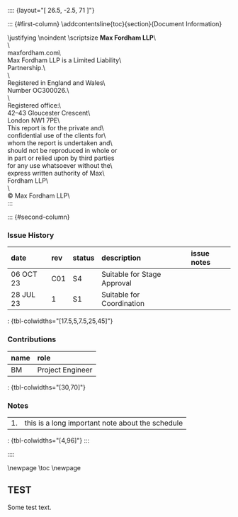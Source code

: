 :::: {layout="[ 26.5, -2.5, 71 ]"}

::: {#first-column}
\addcontentsline{toc}{section}{Document Information}

\justifying \noindent \scriptsize __Max Fordham LLP__\                      
\                                         
maxfordham.com\                           
Max Fordham LLP is a Limited Liability\   
Partnership.\                             
\                                         
Registered in England and Wales\          
Number OC300026.\                         
\                                         
Registered office:\                       
42–43 Gloucester Crescent\                
London NW1 7PE\                           
This report is for the private and\       
confidential use of the clients for\      
whom the report is undertaken and\     
should not be reproduced in whole or\
in part or relied upon by third parties\
for any use whatsoever without the\       
express written authority of Max\         
Fordham LLP\                              
\                                         
© Max Fordham LLP\      
:::

::: {#second-column}
### Issue History
| date      | rev | status | description                 | issue notes |
|:----------|:----|:-------|:----------------------------|:------------|
| 06 OCT 23 | C01 | S4     | Suitable for Stage Approval |             |
| 28 JUL 23 | 1   | S1     | Suitable for Coordination   |             |

: {tbl-colwidths="[17.5,5,7.5,25,45]"}

### Contributions
| name | role             |
|:-----|:-----------------|
| BM   | Project Engineer |

: {tbl-colwidths="[30,70]"}

### Notes
|    |                                                  |
|----|--------------------------------------------------|
| 1. | this is a long important note about the schedule |

: {tbl-colwidths="[4,96]"}
:::

::::

\newpage
\toc
\newpage

## TEST

Some test text.